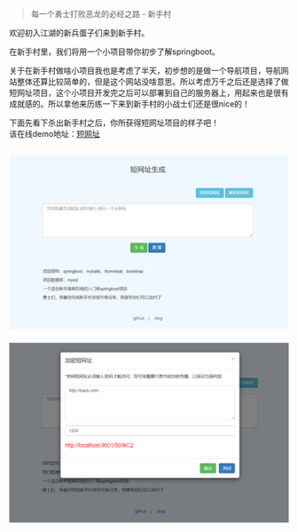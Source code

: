 > 每一个勇士打败恶龙的必经之路 - 新手村

欢迎初入江湖的新兵蛋子们来到新手村。

在新手村里，我们将用一个小项目带你初步了解springboot。

关于在新手村做啥小项目我也是考虑了半天，初步想的是做一个导航项目，导航网站整体还算比较简单的，但是这个网站没啥意思。所以考虑万千之后还是选择了做短网址项目，这个小项目开发完之后可以部署到自己的服务器上，用起来也是很有成就感的。所以拿他来历练一下来到新手村的小战士们还是很nice的！

下面先看下杀出新手村之后，你所获得短网址项目的样子吧！    
该在线demo地址：[短网址](http://47.104.67.20:1234/)

![首页](../static/imgs/two/short_url.png)
----    
![加密短网址](../static/imgs/two/short_url_pwd.png)
